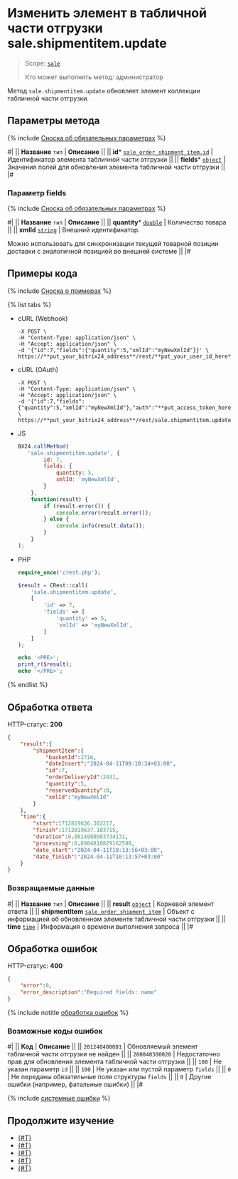 # Изменить элемент в табличной части отгрузки sale.shipmentitem.update

> Scope: [`sale`](../../scopes/permissions.md)
>
> Кто может выполнять метод: администратор

Метод `sale.shipmentitem.update` обновляет элемент коллекции табличной части отгрузки. 

## Параметры метода

{% include [Сноска об обязательных параметрах](../../../_includes/required.md) %}

#|
|| **Название**
`тип` | **Описание** ||
|| **id***
[`sale_order_shipment_item.id`](../data-types.md) | Идентификатор элемента табличной части отгрузки ||
|| **fields***
[`object`](../../data-types.md) | Значения полей для обновления элемента табличной части отгрузки ||
|#

### Параметр fields

{% include [Сноска об обязательных параметрах](../../../_includes/required.md) %}

#|
|| **Название**
`тип` | **Описание** ||
|| **quantity***
[`double`](../../data-types.md) | Количество товара ||
|| **xmlId**
[`string`](../../data-types.md) | Внешний идентификатор.

Можно использовать для синхронизации текущей товарной позиции доставки с аналогичной позицией во внешней системе ||
|#

## Примеры кода

{% include [Сноска о примерах](../../../_includes/examples.md) %}

{% list tabs %}

- cURL (Webhook)

    ```curl
    -X POST \
    -H "Content-Type: application/json" \
    -H "Accept: application/json" \
    -d '{"id":7,"fields":{"quantity":5,"xmlId":"myNewXmlId"}}' \
    https://**put_your_bitrix24_address**/rest/**put_your_user_id_here**/**put_your_webbhook_here**/sale.shipmentitem.update
    ```

- cURL (OAuth)

    ```curl
    -X POST \
    -H "Content-Type: application/json" \
    -H "Accept: application/json" \
    -d '{"id":7,"fields":{"quantity":5,"xmlId":"myNewXmlId"},"auth":"**put_access_token_here**"}' \
    https://**put_your_bitrix24_address**/rest/sale.shipmentitem.update
    ```

- JS

    ```js
    BX24.callMethod(
       'sale.shipmentitem.update', {
            id: 7,
            fields: {
                quantity: 5,
                xmlId: 'myNewXmlId',
            }
        },
        function(result) {
            if (result.error()) {
                console.error(result.error());
            } else {
                console.info(result.data());
            }
        }
    );
    ```

- PHP

    ```php
    require_once('crest.php');

    $result = CRest::call(
        'sale.shipmentitem.update',
        [
            'id' => 7,
            'fields' => [
                'quantity' => 5,
                'xmlId' => 'myNewXmlId',
            ]
        ]
    );

    echo '<PRE>';
    print_r($result);
    echo '</PRE>';
    ```

{% endlist %}

## Обработка ответа

HTTP-статус: **200**

```json
{
    "result":{
        "shipmentItem":{
            "basketId":2716,
            "dateInsert":"2024-04-11T09:10:34+03:00",
            "id":7,
            "orderDeliveryId":2431,
            "quantity":5,
            "reservedQuantity":0,
            "xmlId":"myNewXmlId"
        }
    },
    "time":{
        "start":1712819636.302217,
        "finish":1712819637.183715,
        "duration":0.8814980983734131,
        "processing":0.6984810829162598,
        "date_start":"2024-04-11T10:13:56+03:00",
        "date_finish":"2024-04-11T10:13:57+03:00"
    }
}
```

### Возвращаемые данные

#|
|| **Название**
`тип` | **Описание** ||
|| **result**
[`object`](../../data-types.md) | Корневой элемент ответа ||
|| **shipmentItem**
[`sale_order_shipment_item`](../data-types.md) | Объект с информацией об обновленном элементе табличной части отгрузки ||
|| **time**
[`time`](../../data-types.md) | Информация о времени выполнения запроса ||
|#

## Обработка ошибок

HTTP-статус: **400**

```json
{
    "error":0,
    "error_description":"Required fields: name"
}
```

{% include notitle [обработка ошибок](../../../_includes/error-info.md) %}

### Возможные коды ошибок

#|
|| **Код** | **Описание** ||
|| `201240400001` | Обновляемый элемент табличной части отгрузки не найден ||
|| `200040300020` | Недостаточно прав для обновления элемента табличной части отгрузки ||
|| `100` | Не указан параметр `id` ||
|| `100` | Не указан или пустой параметр `fields` ||
|| `0` | Не переданы обязательные поля структуры `fields` ||
|| `0` | Другие ошибки (например, фатальные ошибки) ||
|#

{% include [системные ошибки](../../../_includes/system-errors.md) %}

## Продолжите изучение 

- [{#T}](./sale-shipment-item-add.md)
- [{#T}](./sale-shipment-item-get.md)
- [{#T}](./sale-shipment-item-list.md)
- [{#T}](./sale-shipment-item-delete.md)
- [{#T}](./sale-shipment-item-get-fields.md)